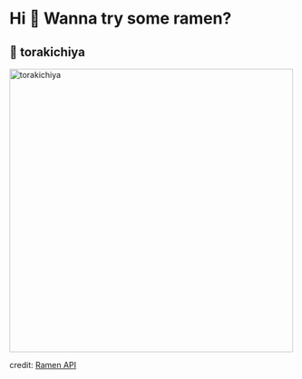 
  <h1>Hi 👋 Wanna try some ramen?</h1>

  ## 🍜 torakichiya

  <img src=https://ramen-api.dev/images/torakichiya/torakichiya-001.jpg alt="torakichiya" width="500" height="auto"/>

  credit: [Ramen API](https://github.com/yusukebe/ramen-api)
  